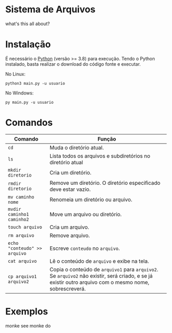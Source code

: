 # Sistema de Arquivos
what's this all about?


# Instalação
É necessário o [Python](https://www.python.org/) (versão >= 3.8) para execução. Tendo o Python instalado, basta realizar o download do código fonte e executar.

No Linux:
```
python3 main.py -u usuario
```
No Windows:
```
py main.py -u usuario
```

# Comandos
| Comando | Função |
| ------- | ------ |
| ```cd``` | Muda o diretório atual.|
| ```ls``` | Lista todos os arquivos e subdiretórios no diretório atual |
| ```mkdir diretorio``` | Cria um diretório.| 
| ```rmdir diretorio``` | Remove um diretório. O diretório especificado deve estar vazio.|
|```mv caminho nome``` | Renomeia um diretório ou arquivo.|
|```mvdir caminho1 caminho2```| Move um arquivo ou diretório.|
|```touch arquivo```| Cria um arquivo.|
|```rm arquivo```| Remove arquivo.|
|```echo "conteudo" >> arquivo``` | Escreve ```conteudo``` no ```arquivo```.|
|```cat arquivo``` | Lê o conteúdo de ```arquivo``` e exibe na tela.|
|```cp arquivo1 arquivo2```| Copia o conteúdo de ```arquivo1``` para ```arquivo2```. Se ```arquivo2``` não existir, será criado, e se já existir outro arquivo com o mesmo nome, sobrescreverá.|

# Exemplos
monke see monke do
